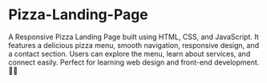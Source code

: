 # Pizza-Landing-Page
A Responsive Pizza Landing Page built using HTML, CSS, and JavaScript. It features a delicious pizza menu, smooth navigation, responsive design, and a contact section. Users can explore the menu, learn about services, and connect easily. Perfect for learning web design and front-end development. 🍕🔥

